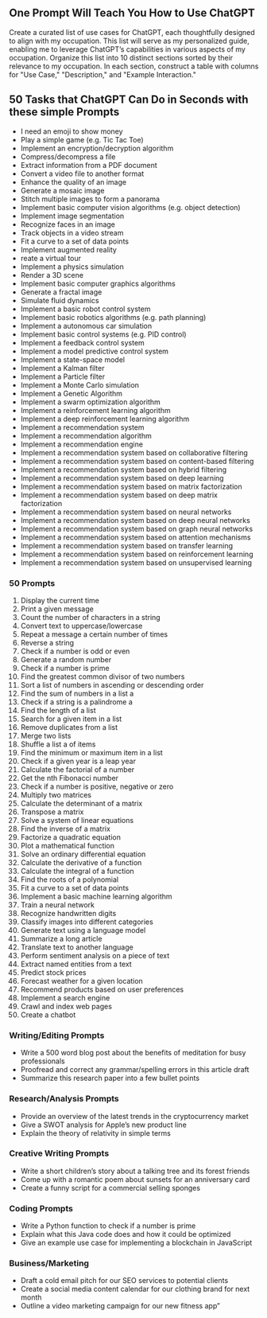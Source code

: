 ## One Prompt Will Teach You How to Use ChatGPT

Create a curated list of use cases for ChatGPT, each thoughtfully designed to align with my occupation. This list will serve as my personalized guide, enabling me to leverage ChatGPT’s capabilities in various aspects of my occupation. Organize this list into 10 distinct sections sorted by their relevance to my occupation. In each section, construct a table with columns for "Use Case," "Description," and "Example Interaction."

## 50 Tasks that ChatGPT Can Do in Seconds with these simple Prompts
- I need an emoji to show money
- Play a simple game (e.g. Tic Tac Toe)
- Implement an encryption/decryption algorithm
- Compress/decompress a file
- Extract information from a PDF document
- Convert a video file to another format
- Enhance the quality of an image
- Generate a mosaic image
- Stitch multiple images to form a panorama
- Implement basic computer vision algorithms (e.g. object detection)
- Implement image segmentation
- Recognize faces in an image
- Track objects in a video stream
- Fit a curve to a set of data points
- Implement augmented reality
- reate a virtual tour
- Implement a physics simulation
- Render a 3D scene
- Implement basic computer graphics algorithms
- Generate a fractal image
- Simulate fluid dynamics
- Implement a basic robot control system
- Implement basic robotics algorithms (e.g. path planning)
- Implement a autonomous car simulation
- Implement basic control systems (e.g. PID control)
- Implement a feedback control system
- Implement a model predictive control system
- Implement a state-space model
- Implement a Kalman filter
- Implement a Particle filter
- Implement a Monte Carlo simulation
- Implement a Genetic Algorithm
- Implement a swarm optimization algorithm
- Implement a reinforcement learning algorithm
- Implement a deep reinforcement learning algorithm
- Implement a recommendation system
- Implement a recommendation algorithm
- Implement a recommendation engine
- Implement a recommendation system based on collaborative filtering
- Implement a recommendation system based on content-based filtering
- Implement a recommendation system based on hybrid filtering
- Implement a recommendation system based on deep learning
- Implement a recommendation system based on matrix factorization
- Implement a recommendation system based on deep matrix factorization
- Implement a recommendation system based on neural networks
- Implement a recommendation system based on deep neural networks
- Implement a recommendation system based on graph neural networks
- Implement a recommendation system based on attention mechanisms
- Implement a recommendation system based on transfer learning
- Implement a recommendation system based on reinforcement learning
- Implement a recommendation system based on unsupervised learning
### 50 Prompts

1. Display the current time
2. Print a given message
3. Count the number of characters in a string
4. Convert text to uppercase/lowercase
5. Repeat a message a certain number of times
6. Reverse a string
7. Check if a number is odd or even
8. Generate a random number
9. Check if a number is prime
10. Find the greatest common divisor of two numbers
11. Sort a list of numbers in ascending or descending order
12. Find the sum of numbers in a list a
13. Check if a string is a palindrome a
14. Find the length of a list
15. Search for a given item in a list
16. Remove duplicates from a list
17. Merge two lists
18. Shuffle a list a of items
19. Find the minimum or maximum item in a list
20. Check if a given year is a leap year
21. Calculate the factorial of a number
22. Get the nth Fibonacci number
23. Check if a number is positive, negative or zero
24. Multiply two matrices
25. Calculate the determinant of a matrix
26. Transpose a matrix
27. Solve a system of linear equations
28. Find the inverse of a matrix
29. Factorize a quadratic equation
30. Plot a mathematical function
31. Solve an ordinary differential equation
32. Calculate the derivative of a function
33. Calculate the integral of a function
34. Find the roots of a polynomial
35. Fit a curve to a set of data points
36. Implement a basic machine learning algorithm
37. Train a neural network
38. Recognize handwritten digits
39. Classify images into different categories
40. Generate text using a language model
41. Summarize a long article
42. Translate text to another language
43. Perform sentiment analysis on a piece of text
44. Extract named entities from a text
45. Predict stock prices
46. Forecast weather for a given location
47. Recommend products based on user preferences
48. Implement a search engine
49. Crawl and index web pages
50. Create a chatbot
### Writing/Editing Prompts
- Write a 500 word blog post about the benefits of meditation for busy professionals
- Proofread and correct any grammar/spelling errors in this article draft
- Summarize this research paper into a few bullet points
### Research/Analysis Prompts
- Provide an overview of the latest trends in the cryptocurrency market
- Give a SWOT analysis for Apple’s new product line
- Explain the theory of relativity in simple terms
### Creative Writing Prompts
- Write a short children’s story about a talking tree and its forest friends
- Come up with a romantic poem about sunsets for an anniversary card
- Create a funny script for a commercial selling sponges
### Coding Prompts
- Write a Python function to check if a number is prime
- Explain what this Java code does and how it could be optimized
- Give an example use case for implementing a blockchain in JavaScript

### Business/Marketing
- Draft a cold email pitch for our SEO services to potential clients
- Create a social media content calendar for our clothing brand for next month
- Outline a video marketing campaign for our new fitness app”

